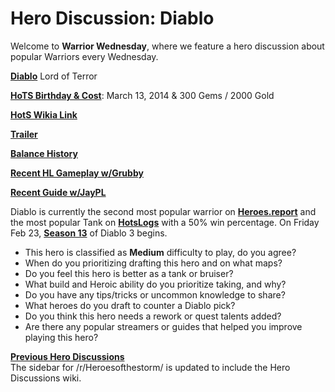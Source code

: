 # Hero Discussion: Diablo

Welcome to **Warrior Wednesday**, where we feature a hero discussion about popular Warriors every Wednesday.

[**Diablo**](https://vignette.wikia.nocookie.net/heroesofthestorm/images/a/ab/Diablo_box_art.jpg/revision/latest/scale-to-width-down/314?cb=20170718161432) Lord of Terror

[**HoTS Birthday & Cost**](https://heroesofthestorm.gamepedia.com/List_of_heroes_by_release_date): March 13, 2014 & 300 Gems / 2000 Gold

[**HotS Wikia Link**](http://heroesofthestorm.wikia.com/wiki/Diablo)  

[**Trailer**](https://www.youtube.com/watch?v=tD7FcXSjIJw)

[**Balance History**](https://heroespatchnotes.com/hero/diablo.html)

[**Recent HL Gameplay w/Grubby**](https://www.youtube.com/watch?v=8Jm1PZ3XzWw)

[**Recent Guide w/JayPL**](https://www.youtube.com/watch?v=_2D7oLBeUZY)

Diablo is currently the second most popular warrior on [**Heroes.report**](https://heroes.report/heroes/Diablo) and the most popular Tank on [**HotsLogs**](https://www.hotslogs.com/Sitewide/HeroDetails?Hero=Diablo) with a 50% win percentage.  On Friday Feb 23, [**Season 13**](https://us.battle.net/d3/en/blog/21534734/first-look-season-13-2-13-2018) of Diablo 3 begins.
  
* This hero is classified as **Medium** difficulty to play, do you agree?
* When do you prioritizing drafting this hero and on what maps?
* Do you feel this hero is better as a tank or bruiser?
* What build and Heroic ability do you prioritize taking, and why?
* Do you have any tips/tricks or uncommon knowledge to share?  
* What heroes do you draft to counter a Diablo pick?
* Do you think this hero needs a rework or quest talents added?
* Are there any popular streamers or guides that helped you improve playing this hero? 

[**Previous Hero Discussions**](https://www.reddit.com/r/heroesofthestorm/wiki/herodiscussions)  
The sidebar for /r/Heroesofthestorm/ is updated to include the Hero Discussions wiki.